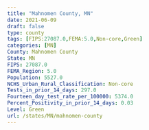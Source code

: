```yaml
---
title: "Mahnomen County, MN"
date: 2021-06-09
draft: false
type: county
tags: [FIPS:27087.0,FEMA:5.0,Non-core,Green]
categories: [MN]
County: Mahnomen County
State: MN
FIPS: 27087.0
FEMA_Region: 5.0
Population: 5527.0
NCHS_Urban_Rural_Classification: Non-core
Tests_in_prior_14_days: 297.0
Fourteen_day_test_rate_per_100000: 5374.0
Percent_Positivity_in_prior_14_days: 0.03
Level: Green
url: /states/MN/mahnomen-county
---
```



